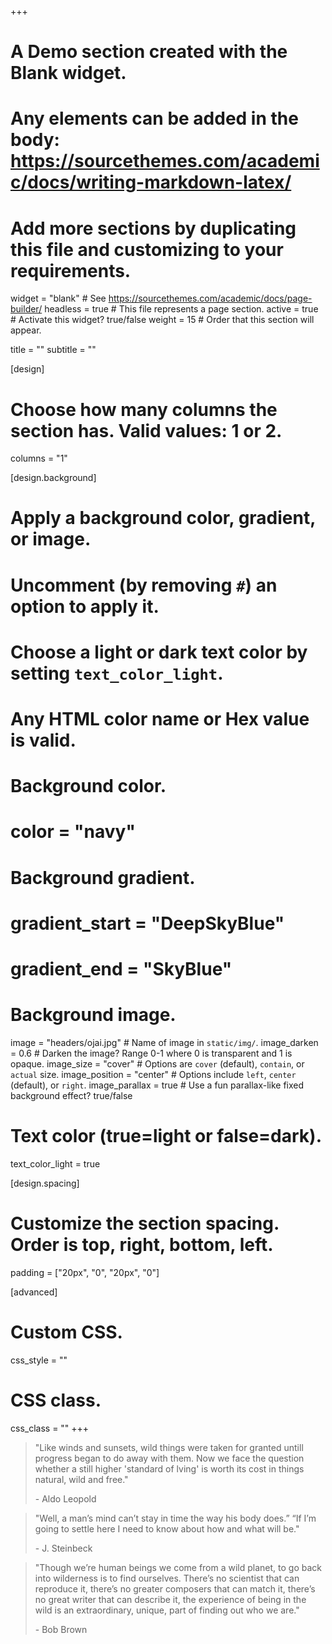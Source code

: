 +++
# A Demo section created with the Blank widget.
# Any elements can be added in the body: https://sourcethemes.com/academic/docs/writing-markdown-latex/
# Add more sections by duplicating this file and customizing to your requirements.

widget = "blank"  # See https://sourcethemes.com/academic/docs/page-builder/
headless = true  # This file represents a page section.
active = true  # Activate this widget? true/false
weight = 15  # Order that this section will appear.

title = ""
subtitle = ""

[design]
  # Choose how many columns the section has. Valid values: 1 or 2.
  columns = "1"

[design.background]
  # Apply a background color, gradient, or image.
  #   Uncomment (by removing `#`) an option to apply it.
  #   Choose a light or dark text color by setting `text_color_light`.
  #   Any HTML color name or Hex value is valid.

  # Background color.
  # color = "navy"
  
  # Background gradient.
  # gradient_start = "DeepSkyBlue"
  # gradient_end = "SkyBlue"
  
  # Background image.
  image = "headers/ojai.jpg"  # Name of image in `static/img/`.
  image_darken = 0.6  # Darken the image? Range 0-1 where 0 is transparent and 1 is opaque.
  image_size = "cover"  #  Options are `cover` (default), `contain`, or `actual` size.
  image_position = "center"  # Options include `left`, `center` (default), or `right`.
  image_parallax = true  # Use a fun parallax-like fixed background effect? true/false

  # Text color (true=light or false=dark).
  text_color_light = true

[design.spacing]
  # Customize the section spacing. Order is top, right, bottom, left.
  padding = ["20px", "0", "20px", "0"]

[advanced]
 # Custom CSS. 
 css_style = ""
 
 # CSS class.
 css_class = ""
+++


<blockquote class="blockquote-reverse">
    <p>"Like winds and sunsets, wild things were taken for granted untill progress began to do away with them. Now we face the question whether a still higher 'standard of lving' is worth its cost in things natural, wild and free."</p>
    <p> - Aldo Leopold</p>
</blockquote>

<blockquote class="blockquote-reverse">
    <p>"Well, a man’s mind can’t stay in time the way his body does.” “If I’m going to settle here I need to know about how and what will be."</p>
    <p> - J. Steinbeck</p>
</blockquote>
  
<blockquote class="blockquote-reverse">
    <p>"Though we’re human beings we come from a wild planet, to go back into wilderness is to find ourselves. There’s no scientist that can reproduce it, there’s no greater composers that can match it, there’s no great writer that can describe it, the experience of being in the wild is an extraordinary, unique, part of finding out who we are."</p>
    <p> - Bob Brown</p>
</blockquote>

<!--{{% alert note %}}
#This homepage section is an example of adding [elements](https://sourcethemes.com/academic/docs/writing-markdown-latex/) to the [*Blank* widget](https://sourcethemes.com/academic/docs/widgets/).

Backgrounds can be applied to any section. Here, the *background* option is set give an *image parallax* effect.
{{% /alert %}}-->
